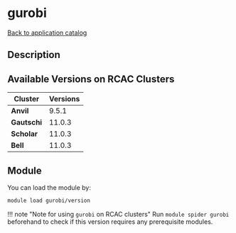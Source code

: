 # gurobi

[Back to application catalog](../app_catalog.md)

## Description


## Available Versions on RCAC Clusters
|Cluster|Versions|
|---|---|
|**Anvil**|9.5.1|
|**Gautschi**|11.0.3|
|**Scholar**|11.0.3|
|**Bell**|11.0.3|

## Module
You can load the module by:

```bash
module load gurobi/version
```

!!! note "Note for using `gurobi` on RCAC clusters"
    Run `module spider gurobi` beforehand to check if this version requires any prerequisite modules.
